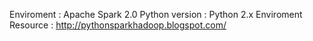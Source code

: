 Enviroment : Apache Spark 2.0
Python version : Python 2.x
Enviroment Resource : http://pythonsparkhadoop.blogspot.com/
